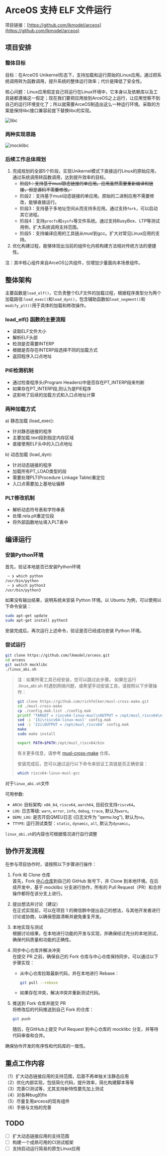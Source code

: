 # ArceOS 支持 ELF 文件运行

项目链接：[https://github.com/lkmodel/arceos](https://github.com/lkmodel/arceos)

## 项目安排

### 整体目标

目标：在ArceOS Unikernel形态下，支持加载和运行原始的Linux应用。通过把系统调用转为函数调用，提升系统的整体运行效率；代价是降低了安全性。

核心问题：Linux应用假定自己将运行在Linux环境中，它本身以及依赖库以及工具链都遵循这一假定；现在我们要把应用放到ArceOS之上运行，让应用觉察不到自己的运行环境变化了；所以就需要ArceOS制造出这么一种运行环境。采取的方案是保持libc接口兼容前提下替换libc的实现。

![libc](./doc/figures/libc.excalidraw.png)

### 两种实现思路

![mocklibc](./doc/figures/mocklibc.png)

### 后续工作总体规划

1. 完成规划的全部5个阶段，实现Unikernel模式下直接运行Linux的原始应用，通过系统调用转函数调用，达到提升效率的目标。
   + ~~阶段1：支持基于musl静态链接的单应用。应用虽然需要重新编译和链接，但是源码不需要修改。~~
   + 阶段2：支持基于musl动态链接的单应用。原始的二进制应用不需要修改，能够直接运行。
   + 阶段3：支持基于多地址空间从而支持多应用。通过支持`fork`，可以启动其它进程。
   + 阶段4：支持`procfs`和`sysfs`等文件系统。通过支持BusyBox、LTP等测试用例，扩大系统调用支持范围。
   + 阶段5：支持编译应用的工具链从musl到gcc。扩大对常见Linux应用的支持。
2. 优化构建过程，能够体现出当前的组件化内核构建方法相对传统方法的便捷性。

注：其中核心组件来自ArceOS公共组件，仅增加少量面向本场景组件。

## 整体架构

主要函数是`load_elf()`，它负责整个ELF文件的加载过程，根据程序类型分为两个加载路径:`load_exec()`和`load_dyn()`，包含辅助函数如`load_segment()`和`modify_plt()`用于具体的加载和修改操作。

### load_elf() 函数的主要流程

+ 读取ELF文件大小
+ 解析ELF头部
+ 检测是否需要INTERP
+ 根据是否存在INTERP段选择不同的加载方式
+ 返回程序入口点地址

### PIE检测机制

+ 通过检查程序头(Program Headers)中是否存在PT_INTERP段来判断
+ 如果存在PT_INTERP段,则认为是PIE程序
+ 这影响了后续的加载方式和入口点地址计算

### 两种加载方式

a) 静态加载 (load_exec):

+ 针对静态链接的程序
+ 主要加载.text段到指定内存区域
+ 直接使用ELF头中的入口点地址

b) 动态加载 (load_dyn):

+ 针对动态链接的程序
+ 加载所有PT_LOAD类型的段
+ 需要处理PLT(Procedure Linkage Table)重定位
+ 入口点需要加上基地址偏移

### PLT修改机制

+ 解析动态符号表和字符串表
+ 处理.rela.plt重定位段
+ 将外部函数地址填入PLT表中

## 编译运行

### 安装Python环境

首先，验证本地是否已安装Python环境

``` bash
 ~ ❯ which python
/usr/bin/python
 ~ ❯ which python3
/usr/bin/python3
```

如果没有输出结果，说明系统未安装 Python 环境。以 Ubuntu 为例，可以使用以下命令安装：

``` bash
sudo apt-get update
sudo apt-get install python3
```

安装完成后，再次运行上述命令，验证是否已经成功安装 Python 环境。

### 尝试运行

``` bash
git clone https://github.com/lkmodel/arceos.git
cd arceos
git switch mocklibc
./linux_abi.sh
```

> 注：如果所需工具已经安装，您可以跳过此步骤。
> 如果在运行 .linux_abi.sh 时遇到网络问题，或希望手动安装工具，请按照以下步骤操作：
>
> ``` bash
> git clone https://github.com/richfelker/musl-cross-make.git
> cd ./musl-cross-make
> cp ./config.mak.list ./config.mak
> printf "TARGET = riscv64-linux-musl\nOUTPUT = /opt/musl_riscv64\n" >> config.mak
> sed -i '15i\riscv64-linux-musl' config.mak
> sed -i '22i\OUTPUT = /opt/musl_riscv64' config.mak
> make
> sudo make install
> 
> export PATH=$PATH:/opt/musl_riscv64/bin
> ```
>
> 有关更多信息，请参考 [musl-cross-make](https://github.com/richfelker/musl-cross-make.git) 仓库。
>
> 安装完成后，您可以通过运行以下命令来验证工具链是否正确安装：
>
> ```bash
> which riscv64-linux-musl-gcc
> ```
>

对于`linux_abi.sh`文件

可用参数:

+ `ARCH`: 目标架构: `x86_64`, `riscv64`, `aarch64`, 目前仅支持`riscv64`。
+ `LOG`: 日志等级: `warn`, `error`, `info`, `debug`, `trace`, 默认为`warn`。
+ `QEMU_LOG`: 是否开启QMEU日志 (日志文件为 "qemu.log"), 默认为`no`。
+ `TTYPE`: 运行测试类型：`static`, `dynamic`, `all`, 默认为`dynamic`。

`linux_abi.sh`的内容也可根据情况进行自行调整

## 协作开发流程

在参与项目协作时，请按照以下步骤进行操作：

1. Fork 和 Clone 仓库 <br>
   首先，Fork [中心仓库](https://github.com/lkmodel/arceos)到自己的 GitHub 账号下，并 Clone 到本地环境。在后续开发中，基于 mocklibc 分支进行协作，所有的 Pull Request（PR）和合并操作都将在该分支上进行。

2. 提出想法并讨论（建议） <br>
   在正式实现前，可以在项目 1 的微信群中提出自己的想法，与其他开发者进行讨论或协商，以确保思路清晰并避免重复开发。

3. 本地实现与测试 <br>
   根据讨论结果，在本地进行功能的开发与实现，并确保经过充分的本地测试，确保代码质量和功能的正确性。

4. 同步中心仓库并解决冲突 <br>
   在提交 PR 之前，确保自己的 Fork 仓库与中心仓库保持同步。可以通过以下步骤实现：
   + 从中心仓库拉取最新代码，并在本地进行 Rebase：

      ``` bash
      git pull --rebase
      ```

   + 如果存在冲突，解决冲突并重新测试代码。

5. 推送到 Fork 仓库并提交 PR <br>
   将修改后的代码推送到自己 Fork 的仓库：

   ``` bash
   git push
   ```

   随后，在GitHub上提交 Pull Request 到中心仓库的 mocklibc 分支，并等待代码审查和合并。

确保协作开发的有序性和代码库的一致性。

## 重点工作内容

（1）扩大动态链接应用的支持范围，后面不再单独关注静态应用 <br>
（2）优化内部实现，包括简化代码，提升效率，简化构建脚本等等 <br>
（3）完善CI测试等，尤其支持新特性要先加上测试 <br>
（4）对各种bug的fix <br>
（5）尽量复用arceos的现有组件 <br>
（6）手册与文档的完善 <br>

## TODO

+ [ ] 扩大动态链接应用的支持范围
+ [ ] 构建一个成熟可用的CI测试框架
+ [ ] 支持启动运行简易的原生Linux应用
